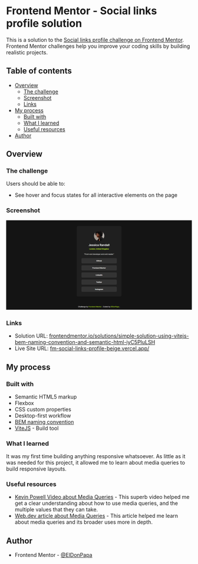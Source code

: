 # Frontend Mentor - Social links profile solution

This is a solution to the [Social links profile challenge on Frontend Mentor](https://www.frontendmentor.io/challenges/social-links-profile-UG32l9m6dQ). Frontend Mentor challenges help you improve your coding skills by building realistic projects. 

## Table of contents

- [Overview](#overview)
  - [The challenge](#the-challenge)
  - [Screenshot](#screenshot)
  - [Links](#links)
- [My process](#my-process)
  - [Built with](#built-with)
  - [What I learned](#what-i-learned)
  - [Useful resources](#useful-resources)
- [Author](#author)

## Overview

### The challenge

Users should be able to:

- See hover and focus states for all interactive elements on the page

### Screenshot

![Project screenshot](./screenshot.png)

### Links

- Solution URL: [frontendmentor.io/solutions/simple-solution-using-vitejs-bem-naming-convention-and-semantic-html-iyC5PluLSH](https://www.frontendmentor.io/solutions/simple-solution-using-vitejs-bem-naming-convention-and-semantic-html-iyC5PluLSH)
- Live Site URL: [fm-social-links-profile-beige.vercel.app/](https://fm-social-links-profile-beige.vercel.app/)

## My process

### Built with

- Semantic HTML5 markup
- Flexbox
- CSS custom properties
- Desktop-first workflow
- [BEM naming convention](https://en.bem.info/methodology/naming-convention/)
- [ViteJS](https://vite.dev/) - Build tool

### What I learned

It was my first time building anything responsive whatsoever. As little as it was needed for this project, it allowed me to learn about media queries to build responsive layouts.


### Useful resources

- [Kevin Powell Video about Media Queries](https://www.youtube.com/watch?v=2rlWBZ17Wes) - This superb video helped me get a clear understanding about how to use media queries, and the multiple values that they can take.
- [Web.dev article about Media Queries](https://web.dev/learn/design/media-queries) - This article helped me learn about media queries and its broader uses more in depth.

## Author

- Frontend Mentor - [@ElDonPapa](https://www.frontendmentor.io/profile/ElDonPapa)

